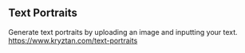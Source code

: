 ## Text Portraits

Generate text portraits by uploading an image and inputting your text.
https://www.kryztan.com/text-portraits
